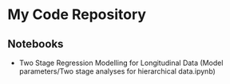 # My Code Repository

## Notebooks
- Two Stage Regression Modelling for Longitudinal Data (Model parameters/Two stage analyses for hierarchical data.ipynb)


